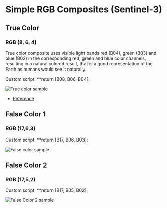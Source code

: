 # Simple RGB Composites (Sentinel-3)

## True Color

### RGB (8, 6, 4)

True color composite uses visible light bands red (B04), green (B03) and blue (B02) in the corresponding red, green and blue color channels, resulting in a natural colored result, that is a good representation of the Earth as humans would see it naturally.

Custom script: **return [B08, B06, B04];

![True color sample](fig/fig1.png)

 - [Reference](https://sentinel.esa.int/web/sentinel/user-guides/sentinel-3-olci/overview/heritage)
 

## False Color 1

### RGB (17,6,3)

Custom script: **return [B17, B06, B03];

![False color sample](fig/fig2.png)

## False Color 2

### RGB (17,5,2)

Custom script: **return [B17, B05, B02];

![False Color 2 sample](fig/fig3.png)













